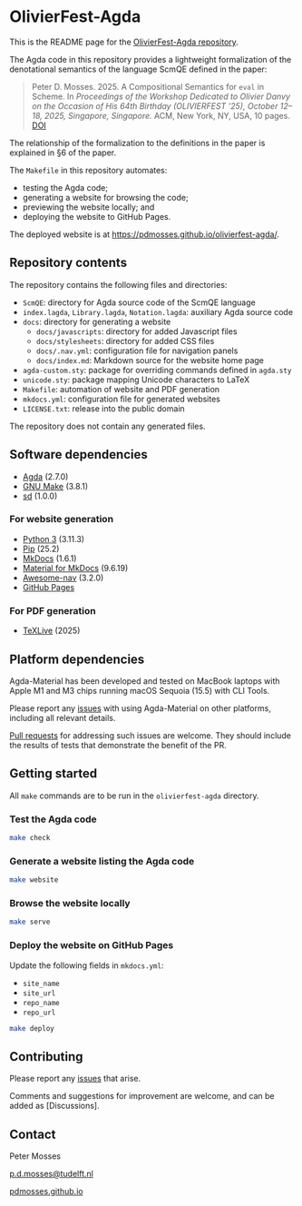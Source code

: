 # OlivierFest-Agda

This is the README page for the [OlivierFest-Agda repository].

The Agda code in this repository provides a lightweight formalization of the
denotational semantics of the language ScmQE defined in the paper:

> Peter D. Mosses. 2025. A Compositional Semantics for `eval` in Scheme.
> In *Proceedings of the Workshop Dedicated to Olivier Danvy*
> *on the Occasion of His 64th Birthday (OLIVIERFEST ’25),*
> *October 12–18, 2025, Singapore, Singapore.*
> ACM, New York, NY, USA, 10 pages. [DOI](https://doi.org/10.1145/3759427.3760369)

The relationship of the formalization to the definitions in the paper is explained
in §6 of the paper.

The `Makefile` in this repository automates:

- testing the Agda code;
- generating a website for browsing the code;
- previewing the website locally; and
- deploying the website to GitHub Pages.

The deployed website is at https://pdmosses.github.io/olivierfest-agda/.

## Repository contents

The repository contains the following files and directories:

- `ScmQE`: directory for Agda source code of the ScmQE language
- `index.lagda`, `Library.lagda`, `Notation.lagda`: auxiliary Agda source code
- `docs`: directory for generating a website
    - `docs/javascripts`: directory for added Javascript files
    - `docs/stylesheets`: directory for added CSS files
    - `docs/.nav.yml`: configuration file for navigation panels
    - `docs/index.md`: Markdown source for the website home page
- `agda-custom.sty`: package for overriding commands defined in `agda.sty`
- `unicode.sty`: package mapping Unicode characters to LaTeX
- `Makefile`: automation of website and PDF generation
- `mkdocs.yml`: configuration file for generated websites
- `LICENSE.txt`: release into the public domain

The repository does not contain any generated files.

## Software dependencies

- [Agda] (2.7.0)
- [GNU Make] (3.8.1)
- [sd] (1.0.0)

### For website generation

- [Python 3] (3.11.3)
- [Pip] (25.2)
- [MkDocs] (1.6.1)
- [Material for MkDocs] (9.6.19)
- [Awesome-nav] (3.2.0)
- [GitHub Pages]

### For PDF generation

- [TeXLive] (2025)

## Platform dependencies

Agda-Material has been developed and tested on MacBook laptops
with Apple M1 and M3 chips running macOS Sequoia (15.5) with CLI Tools.

Please report any [issues] with using Agda-Material on other platforms,
including all relevant details.

[Pull requests] for addressing such issues are welcome. They should include the
results of tests that demonstrate the benefit of the PR.

## Getting started

All `make` commands are to be run in the `olivierfest-agda` directory.

### Test the Agda code

```sh
make check
```

### Generate a website listing the Agda code

```sh
make website
```

### Browse the website locally

```sh
make serve
```

### Deploy the website on GitHub Pages

Update the following fields in `mkdocs.yml`:

- `site_name`
- `site_url`
- `repo_name`
- `repo_url`

```sh
make deploy
```

## Contributing

Please report any [issues] that arise.

Comments and suggestions for improvement are welcome, and can be added as [Discussions].

## Contact

Peter Mosses

[p.d.mosses@tudelft.nl](mailto:p.d.mosses@tudelft.nl)

[pdmosses.github.io](https://pdmosses.github.io)


[OlivierFest-Agda repository]: https://github.com/pdmosses/olivierfest-agda/
[Issues]: https://github.com/pdmosses/olivierfest-agda/issues
[Pull requests]: https://github.com/pdmosses/olivierfest-agda/pulls
[Home page]: index.md
[Agda]: https://agda.readthedocs.io/en/stable/getting-started/index.html
[GNU Make]: https://www.gnu.org/software/make/manual/make.html
[sd]: https://github.com/chmln/sd/
[Python 3]: https://www.python.org/downloads/
[Pip]: https://pypi.org/project/pip/
[MkDocs]: https://www.mkdocs.org/getting-started/
[Material for MkDocs]: https://squidfunk.github.io/mkdocs-material/getting-started/
[Awesome-nav]: https://lukasgeiter.github.io/mkdocs-awesome-nav/
[GitHub Pages]: https://pages.github.com
[TeXLive]: https://www.tug.org/texlive/